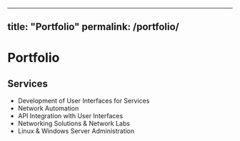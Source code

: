 
---
title: "Portfolio"
permalink: /portfolio/
---

# Portfolio

## Services

- Development of User Interfaces for Services  
- Network Automation  
- API Integration with User Interfaces  
- Networking Solutions & Network Labs  
- Linux & Windows Server Administration
